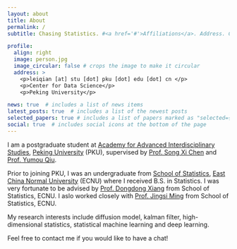 ```yaml
---
layout: about
title: About
permalink: /
subtitle: Chasing Statistics. #<a href='#'>Affiliations</a>. Address. Contacts. Moto. Etc.

profile:
  align: right
  image: person.jpg
  image_circular: false # crops the image to make it circular
  address: >
    <p>leiqian [at] stu [dot] pku [dot] edu [dot] cn </p>
    <p>Center for Data Science</p>
    <p>Peking University</p>

news: true  # includes a list of news items
latest_posts: true  # includes a list of the newest posts
selected_papers: true # includes a list of papers marked as "selected={true}"
social: true  # includes social icons at the bottom of the page
---
```


I am a postgraduate student at [Academy for Advanced Interdisciplinary Studies](http://www.aais.pku.edu.cn/), [Peking University](https://www.pku.edu.cn/) (PKU), supervised by [Prof. Song Xi Chen](https://www.songxichen.com/) and [Prof. Yumou Qiu](https://yumou.org/).

Prior to joining PKU, I was an undergraduate from [School of Statistics](http://stat.ecnu.edu.cn/), [East China Normal University](https://www.ecnu.edu.cn/) (ECNU) where I received B.S. in Statistics. I was very fortunate to be advised by [Prof. Dongdong Xiang](https://faculty.ecnu.edu.cn/_s35/xdd/main.psp) from School of Statistics, ECNU. I aslo worked closely with [Prof. Jingsi Ming](https://faculty.ecnu.edu.cn/_s35/mjs/main.psp) from School of Statistics, ECNU.

My research interests include diffusion model, kalman filter, high-dimensional statistics, statistical machine learning and deep learning.
 
Feel free to contact me if you would like to have a chat!
